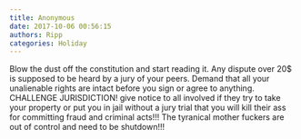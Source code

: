 ```yaml
---
title: Anonymous
date: 2017-10-06 00:56:15
authors: Ripp
categories: Holiday
---
```


 Blow the dust off the constitution and start reading it. Any dispute over 20$ is supposed to be heard by a jury of your peers. Demand that all your unalienable rights are intact before you sign or agree to anything. CHALLENGE JURISDICTION! give notice to all involved if they try to take your property or put you in jail without a jury trial that you will kill their ass for committing fraud and criminal acts!!! The tyranical mother fuckers are out of control and need to be shutdown!!!
